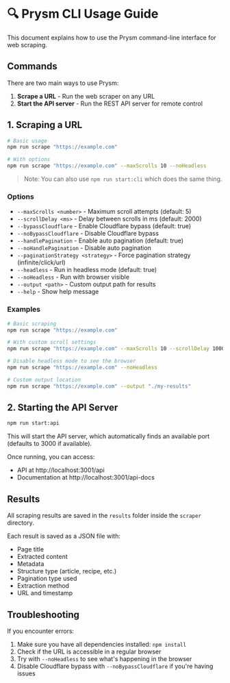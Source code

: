 # 🔍 Prysm CLI Usage Guide

This document explains how to use the Prysm command-line interface for web scraping.

## Commands

There are two main ways to use Prysm:

1. **Scrape a URL** - Run the web scraper on any URL
2. **Start the API server** - Run the REST API server for remote control

## 1. Scraping a URL

```bash
# Basic usage
npm run scrape "https://example.com"

# With options
npm run scrape "https://example.com" --maxScrolls 10 --noHeadless
```

> Note: You can also use `npm run start:cli` which does the same thing.

### Options

- `--maxScrolls <number>` - Maximum scroll attempts (default: 5)
- `--scrollDelay <ms>` - Delay between scrolls in ms (default: 2000)
- `--bypassCloudflare` - Enable Cloudflare bypass (default: true)
- `--noBypassCloudflare` - Disable Cloudflare bypass
- `--handlePagination` - Enable auto pagination (default: true)
- `--noHandlePagination` - Disable auto pagination
- `--paginationStrategy <strategy>` - Force pagination strategy (infinite/click/url)
- `--headless` - Run in headless mode (default: true)
- `--noHeadless` - Run with browser visible
- `--output <path>` - Custom output path for results
- `--help` - Show help message

### Examples

```bash
# Basic scraping
npm run scrape "https://example.com"

# With custom scroll settings
npm run scrape "https://example.com" --maxScrolls 10 --scrollDelay 1000

# Disable headless mode to see the browser
npm run scrape "https://example.com" --noHeadless

# Custom output location
npm run scrape "https://example.com" --output "./my-results"
```

## 2. Starting the API Server

```bash
npm run start:api
```

This will start the API server, which automatically finds an available port (defaults to 3000 if available).

Once running, you can access:

- API at http://localhost:3001/api
- Documentation at http://localhost:3001/api-docs

## Results

All scraping results are saved in the `results` folder inside the `scraper` directory.

Each result is saved as a JSON file with:

- Page title
- Extracted content
- Metadata
- Structure type (article, recipe, etc.)
- Pagination type used
- Extraction method
- URL and timestamp

## Troubleshooting

If you encounter errors:

1. Make sure you have all dependencies installed: `npm install`
2. Check if the URL is accessible in a regular browser
3. Try with `--noHeadless` to see what's happening in the browser
4. Disable Cloudflare bypass with `--noBypassCloudflare` if you're having issues 